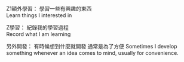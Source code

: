 Z1額外學習：
學習一些有興趣的東西         
Learn things I interested in

Z學習：
紀錄我的學習過程  
Record what I am learning

另外開發：
有時候想到什麼就開發 通常是為了方便
Sometimes I develop something whenever an idea comes to mind, usually for convenience.

